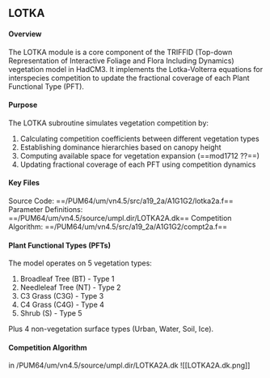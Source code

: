 ## LOTKA

#### Overview
The LOTKA module is a core component of the TRIFFID (Top-down Representation of Interactive Foliage and Flora Including Dynamics) vegetation model in HadCM3. It implements the Lotka-Volterra equations for interspecies competition to update the fractional coverage of each Plant Functional Type (PFT).
#### Purpose
The LOTKA subroutine simulates vegetation competition by:
1. Calculating competition coefficients between different vegetation types
2. Establishing dominance hierarchies based on canopy height
3. Computing available space for vegetation expansion (==mod1712 ??==)
4. Updating fractional coverage of each PFT using competition dynamics
#### Key Files
Source Code: ==/PUM64/um/vn4.5/src/a19_2a/A1G1G2/lotka2a.f==
Parameter Definitions: ==/PUM64/um/vn4.5/source/umpl.dir/LOTKA2A.dk==
Competition Algorithm: ==/PUM64/um/vn4.5/src/a19_2a/A1G1G2/compt2a.f==

#### Plant Functional Types (PFTs)
The model operates on 5 vegetation types:
1. Broadleaf Tree (BT) - Type 1
2. Needleleaf Tree (NT) - Type 2
3. C3 Grass (C3G) - Type 3
4. C4 Grass (C4G) - Type 4
5. Shrub (S) - Type 5

Plus 4 non-vegetation surface types (Urban, Water, Soil, Ice).


#### Competition Algorithm



in /PUM64/um/vn4.5/source/umpl.dir/LOTKA2A.dk
![[LOTKA2A.dk.png]]